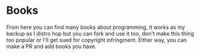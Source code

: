 # Books
From here you can find many books about programming, it works as my backup as I distro hop but you can fork and use it too, don't make this thing too popular or I'll get sued for copyright infringment. Either way, you can make a PR and add books you have.
